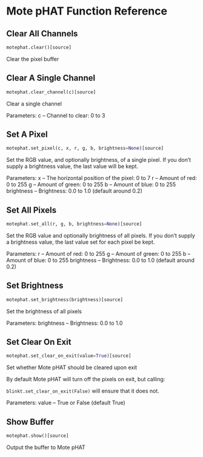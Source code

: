 # Mote pHAT Function Reference

## Clear All Channels
```python
motephat.clear()[source]
```
Clear the pixel buffer

## Clear A Single Channel
```python
motephat.clear_channel(c)[source]
```
Clear a single channel

Parameters:	c – Channel to clear: 0 to 3

## Set A Pixel
```python
motephat.set_pixel(c, x, r, g, b, brightness=None)[source]
```
Set the RGB value, and optionally brightness, of a single pixel. If you don’t supply a brightness value, the last value will be kept.

Parameters:
x – The horizontal position of the pixel: 0 to 7
r – Amount of red: 0 to 255
g – Amount of green: 0 to 255
b – Amount of blue: 0 to 255
brightness – Brightness: 0.0 to 1.0 (default around 0.2)

## Set All Pixels
```python
motephat.set_all(r, g, b, brightness=None)[source]
```
Set the RGB value and optionally brightness of all pixels. If you don’t supply a brightness value, the last value set for each pixel be kept.

Parameters:
r – Amount of red: 0 to 255
g – Amount of green: 0 to 255
b – Amount of blue: 0 to 255
brightness – Brightness: 0.0 to 1.0 (default around 0.2)

## Set Brightness
```python
motephat.set_brightness(brightness)[source]
```
Set the brightness of all pixels

Parameters:
brightness – Brightness: 0.0 to 1.0

## Set Clear On Exit
```python
motephat.set_clear_on_exit(value=True)[source]
```
Set whether Mote pHAT should be cleared upon exit

By default Mote pHAT will turn off the pixels on exit, but calling:

`blinkt.set_clear_on_exit(False)` will ensure that it does not.

Parameters:
value – True or False (default True)

## Show Buffer
```python
motephat.show()[source]
```
Output the buffer to Mote pHAT
